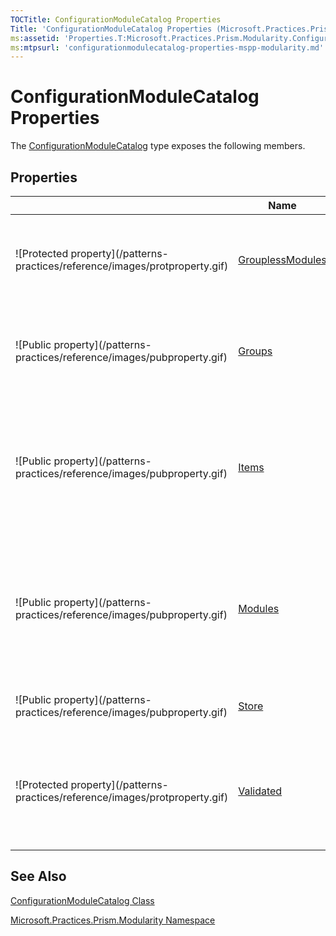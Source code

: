 ```yaml
---
TOCTitle: ConfigurationModuleCatalog Properties
Title: 'ConfigurationModuleCatalog Properties (Microsoft.Practices.Prism.Modularity)'
ms:assetid: 'Properties.T:Microsoft.Practices.Prism.Modularity.ConfigurationModuleCatalog'
ms:mtpsurl: 'configurationmodulecatalog-properties-mspp-modularity.md'
---
```



# ConfigurationModuleCatalog Properties

The [ConfigurationModuleCatalog](https://msdn.microsoft.com/library/microsoft.practices.prism.modularity.configurationmodulecatalog) type exposes the following members.

## Properties


<table>

<thead>
<tr class="header">
<th> </th>
<th>Name</th>
<th>Description</th>
</tr>
</thead>
<tbody>
<tr class="odd">
<td>![Protected property](/patterns-practices/reference/images/protproperty.gif)</td>
<td><a href="/patterns-practices/reference/modulecatalog-grouplessmodules-property-mspp-modularity">GrouplessModules</a></td>
<td><div class="summary">
Returns the list of <a href=/patterns-practices/reference/moduleinfo-class-mspp-modularity>ModuleInfo</a>s that are not contained within any <a href="/patterns-practices/reference/moduleinfogroup-class-mspp-modularity">ModuleInfoGroup</a>.
</div>
(Inherited from <a href=/patterns-practices/reference/modulecatalog-class-mspp-modularity>ModuleCatalog</a>.)</td>
</tr>
<tr class="even">
<td>![Public property](/patterns-practices/reference/images/pubproperty.gif)</td>
<td><a href="/patterns-practices/reference/modulecatalog-groups-property-mspp-modularity">Groups</a></td>
<td><div class="summary">
Gets the <a href="/patterns-practices/reference/moduleinfogroup-class-mspp-modularity">ModuleInfoGroup</a>s that have been added to the <a href=/patterns-practices/reference/modulecatalog-class-mspp-modularity>ModuleCatalog</a>.
</div>
(Inherited from <a href=/patterns-practices/reference/modulecatalog-class-mspp-modularity>ModuleCatalog</a>.)</td>
</tr>
<tr class="odd">
<td>![Public property](/patterns-practices/reference/images/pubproperty.gif)</td>
<td><a href="/patterns-practices/reference/modulecatalog-items-property-mspp-modularity">Items</a></td>
<td><div class="summary">
Gets the items in the <a href=/patterns-practices/reference/modulecatalog-class-mspp-modularity>ModuleCatalog</a>. This property is mainly used to add <a href="/patterns-practices/reference/moduleinfogroup-class-mspp-modularity">ModuleInfoGroup</a>s or <a href=/patterns-practices/reference/moduleinfo-class-mspp-modularity>ModuleInfo</a>s through XAML.
</div>
(Inherited from <a href=/patterns-practices/reference/modulecatalog-class-mspp-modularity>ModuleCatalog</a>.)</td>
</tr>
<tr class="even">
<td>![Public property](/patterns-practices/reference/images/pubproperty.gif)</td>
<td><a href="/patterns-practices/reference/modulecatalog-modules-property-mspp-modularity">Modules</a></td>
<td><div class="summary">
Gets all the <a href=/patterns-practices/reference/moduleinfo-class-mspp-modularity>ModuleInfo</a> classes that are in the <a href=/patterns-practices/reference/modulecatalog-class-mspp-modularity>ModuleCatalog</a>, regardless if they are within a <a href="/patterns-practices/reference/moduleinfogroup-class-mspp-modularity">ModuleInfoGroup</a> or not.
</div>
(Inherited from <a href=/patterns-practices/reference/modulecatalog-class-mspp-modularity>ModuleCatalog</a>.)</td>
</tr>
<tr class="odd">
<td>![Public property](/patterns-practices/reference/images/pubproperty.gif)</td>
<td><a href="/patterns-practices/reference/configurationmodulecatalog-store-property-mspp-modularity">Store</a></td>
<td><div class="summary">
Gets or sets the store where the configuration is kept.
</div></td>
</tr>
<tr class="even">
<td>![Protected property](/patterns-practices/reference/images/protproperty.gif)</td>
<td><a href="/patterns-practices/reference/modulecatalog-validated-property-mspp-modularity">Validated</a></td>
<td><div class="summary">
Gets or sets a value that remembers whether the <a href=/patterns-practices/reference/modulecatalog-class-mspp-modularity>ModuleCatalog</a> has been validated already.
</div>
(Inherited from <a href=/patterns-practices/reference/modulecatalog-class-mspp-modularity>ModuleCatalog</a>.)</td>
</tr>
</tbody>
</table>

## See Also

[ConfigurationModuleCatalog Class](/patterns-practices/reference/configurationmodulecatalog-class-mspp-modularity)

[Microsoft.Practices.Prism.Modularity Namespace](/patterns-practices/reference/mspp-modularity-namespace)
